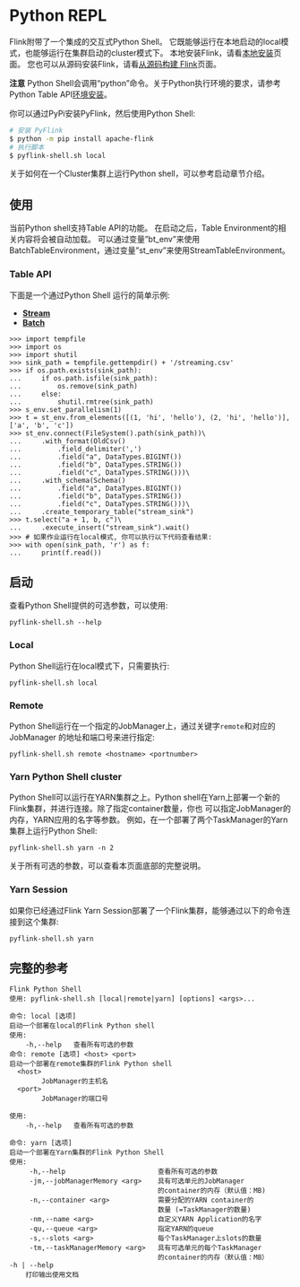 # Python REPL

Flink附带了一个集成的交互式Python Shell。 它既能够运行在本地启动的local模式，也能够运行在集群启动的cluster模式下。 本地安装Flink，请看[本地安装](https://ci.apache.org/projects/flink/flink-docs-release-1.12/zh/deployment/resource-providers/standalone/)页面。 您也可以从源码安装Flink，请看[从源码构建 Flink](https://ci.apache.org/projects/flink/flink-docs-release-1.12/zh/flinkDev/building.html)页面。

**注意** Python Shell会调用“python”命令。关于Python执行环境的要求，请参考Python Table API[环境安装](https://ci.apache.org/projects/flink/flink-docs-release-1.12/zh/dev/python/installation.html)。

你可以通过PyPi安装PyFlink，然后使用Python Shell:

```bash
# 安装 PyFlink
$ python -m pip install apache-flink
# 执行脚本
$ pyflink-shell.sh local
```

关于如何在一个Cluster集群上运行Python shell，可以参考启动章节介绍。

## 使用

当前Python shell支持Table API的功能。 在启动之后，Table Environment的相关内容将会被自动加载。 可以通过变量”bt_env”来使用BatchTableEnvironment，通过变量”st_env”来使用StreamTableEnvironment。

### Table API

下面是一个通过Python Shell 运行的简单示例:

- [**Stream**](https://ci.apache.org/projects/flink/flink-docs-release-1.12/zh/deployment/repls/python_shell.html#tab_Stream_0)
- [**Batch**](https://ci.apache.org/projects/flink/flink-docs-release-1.12/zh/deployment/repls/python_shell.html#tab_Batch_0)

```
>>> import tempfile
>>> import os
>>> import shutil
>>> sink_path = tempfile.gettempdir() + '/streaming.csv'
>>> if os.path.exists(sink_path):
...     if os.path.isfile(sink_path):
...         os.remove(sink_path)
...     else:
...         shutil.rmtree(sink_path)
>>> s_env.set_parallelism(1)
>>> t = st_env.from_elements([(1, 'hi', 'hello'), (2, 'hi', 'hello')], ['a', 'b', 'c'])
>>> st_env.connect(FileSystem().path(sink_path))\
...     .with_format(OldCsv()
...         .field_delimiter(',')
...         .field("a", DataTypes.BIGINT())
...         .field("b", DataTypes.STRING())
...         .field("c", DataTypes.STRING()))\
...     .with_schema(Schema()
...         .field("a", DataTypes.BIGINT())
...         .field("b", DataTypes.STRING())
...         .field("c", DataTypes.STRING()))\
...     .create_temporary_table("stream_sink")
>>> t.select("a + 1, b, c")\
...     .execute_insert("stream_sink").wait()
>>> # 如果作业运行在local模式, 你可以执行以下代码查看结果:
>>> with open(sink_path, 'r') as f:
...     print(f.read())
```

## 启动

查看Python Shell提供的可选参数，可以使用:

```
pyflink-shell.sh --help
```

### Local

Python Shell运行在local模式下，只需要执行:

```
pyflink-shell.sh local
```

### Remote

Python Shell运行在一个指定的JobManager上，通过关键字`remote`和对应的JobManager 的地址和端口号来进行指定:

```
pyflink-shell.sh remote <hostname> <portnumber>
```

### Yarn Python Shell cluster

Python Shell可以运行在YARN集群之上。Python shell在Yarn上部署一个新的Flink集群，并进行连接。除了指定container数量，你也 可以指定JobManager的内存，YARN应用的名字等参数。 例如，在一个部署了两个TaskManager的Yarn集群上运行Python Shell:

```
pyflink-shell.sh yarn -n 2
```

关于所有可选的参数，可以查看本页面底部的完整说明。

### Yarn Session

如果你已经通过Flink Yarn Session部署了一个Flink集群，能够通过以下的命令连接到这个集群:

```
pyflink-shell.sh yarn
```

## 完整的参考

```
Flink Python Shell
使用: pyflink-shell.sh [local|remote|yarn] [options] <args>...

命令: local [选项]
启动一个部署在local的Flink Python shell
使用:
    -h,--help   查看所有可选的参数
命令: remote [选项] <host> <port>
启动一个部署在remote集群的Flink Python shell
  <host>
        JobManager的主机名
  <port>
        JobManager的端口号

使用:
    -h,--help   查看所有可选的参数

命令: yarn [选项]
启动一个部署在Yarn集群的Flink Python Shell
使用:
     -h,--help                       查看所有可选的参数
     -jm,--jobManagerMemory <arg>    具有可选单元的JobManager
                                     的container的内存（默认值：MB)
     -n,--container <arg>            需要分配的YARN container的
                                     数量 (=TaskManager的数量)            
     -nm,--name <arg>                自定义YARN Application的名字
     -qu,--queue <arg>               指定YARN的queue     
     -s,--slots <arg>                每个TaskManager上slots的数量     
     -tm,--taskManagerMemory <arg>   具有可选单元的每个TaskManager
                                     的container的内存（默认值：MB）
-h | --help
    打印输出使用文档
```